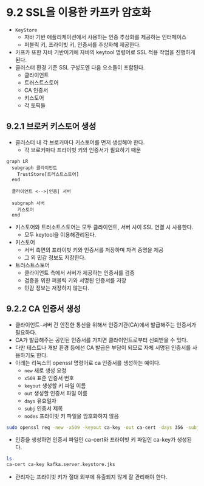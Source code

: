 # 9.2 SSL을 이용한 카프카 암호화

- `KeyStore`
    - 자바 기반 애플리케이션에서 사용하는 인증 추상화를 제공하는 인터페이스
    - 퍼블릭 키, 프라이빗 키, 인증서를 추상화해 제공한다.
- 카프카 또한 자바 기반이기에 자바의 keytool 명령어로 SSL 적용 작업을 진행하게 된다.
- 클러스터 환경 기준 SSL 구성도엔 다음 요소들이 포함된다.
    - 클라이언트
    - 트러스트스토어
    - CA 인증서
    - 키스토어
    - 각 토픽들

## 9.2.1 브로커 키스토어 생성

- 클러스터 내 각 브로커마다 키스토어를 먼저 생성해야 한다.
    - 각 브로커마다 프라이빗 키와 인증서가 필요하기 때문

```mermaid
graph LR
  subgraph 클라이언트
    TrustStore[트러스트스토어]
  end

  클라이언트 <-->|인증| 서버

  subgraph 서버
    키스토어
  end

```

- 키스토어와 트러소트스토어는 모두 클라이언트, 서버 사이 SSL 연결 시 사용한다.
    - 모두 keytool을 이용해관리된다.
- 키스토어
    - 서버 측면의 프라이빗 키와 인증서를 저장하며 자격 증명을 제공
    - 그 외 민감 정보도 저장한다.
- 트러스트스토어
    - 클라이언트 측에서 서버가 제공하는 인증서를 검증
    - 검증을 위한 퍼블릭 키와 서명된 인증서를 저장
    - 민감 정보는 저장하지 않는다.

## 9.2.2 CA 인증서 생성

- 클라이언트-서버 간 안전한 통신을 위해서 인증기관(CA)에서 발급해주는 인증서가 필요하다.
- CA가 발급해주는 공인된 인증서를 가지면 클라이언트로부터 신뢰받을 수 있다.
- 다만 테스트나 개발 환경 등에선 CA 발급은 부담이 되므로 자체 서명된 인증서를 사용하기도 한다.
- 아래는 리눅스의 openssl 명령어로 ca 인증서를 생성하는 예이다.
  - `new` 새로 생성 요청
  - `x509` 표준 인증서 번호
  - `keyout` 생성할 키 파일 이름
  - `out` 생성할 인증서 파일 이름
  - `days` 유효일자
  - `subj` 인증서 제목
  - `nodes` 프라이빗 키 파일을 암호화하지 않음

```bash
sudo openssl req -new -x509 -keyout ca-key -out ca-cert -days 356 -subj "/CN=foo.bar" -nodes
```

- 인증을 생성하면 인증서 파일인 ca-cert와 프라이빗 키 파일인 ca-key가 생성된다.

```bash
ls
ca-cert ca-key kafka.server.keystore.jks
```

- 관리자는 프라이빗 키가 절대 외부에 유출되지 않게 잘 관리해야 한다.
